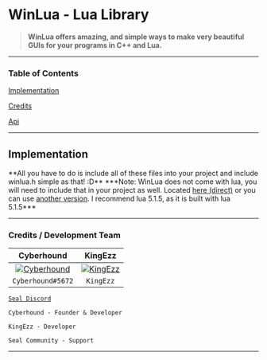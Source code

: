 # WinLua - Lua Library

> **WinLua offers amazing, and simple ways to make
> very beautiful GUIs for your programs in C++ and Lua.**

---

### Table of Contents
[Implementation](#implementation)

[Credits](#credits)


[Api](/doc/api.html)

---

<a name="implementation"></a>
## Implementation

<p>
**All you have to do is include all of these files into your project and include winlua.h
simple as that! :D**
***Note: WinLua does not come with lua, you will need to include that
in your project as well. Located <a href="https://www.lua.org/ftp/lua-5.1.5.tar.gz">here (direct)</a> or you can use <a href="https://www.lua.org/versions.html">another version</a>. I recommend lua 5.1.5, as it is built with lua 5.1.5***
</p>

---

<a name="credits"></a>
### Credits / Development Team

| <a>**Cyberhound**</a> | <a>**KingEzz**</a> |
| :---: | :---: |
| [![Cyberhound](https://avatars0.githubusercontent.com/u/28367274?v=4&s=150)]()    | [![KingEzz](https://avatars1.githubusercontent.com/u/10615188?s=150&v=4)]()
| <a>`Cyberhound#5672`</a> | <a>`KingEzz`</a> |

<a href="https://discord.gg/rapUxNa" target="_blank">`Seal Discord`</a>

<a>`Cyberhound - Founder & Developer`</a>

<a>`KingEzz - Developer`</a>

<a>`Seal Community - Support`</a>

---

